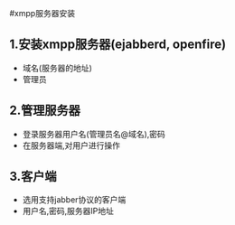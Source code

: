#xmpp服务器安装
## 1.安装xmpp服务器(ejabberd, openfire)

- 域名(服务器的地址)
- 管理员

## 2.管理服务器

- 登录服务器用户名(管理员名@域名),密码
- 在服务器端,对用户进行操作

## 3.客户端

- 选用支持jabber协议的客户端
- 用户名,密码,服务器IP地址